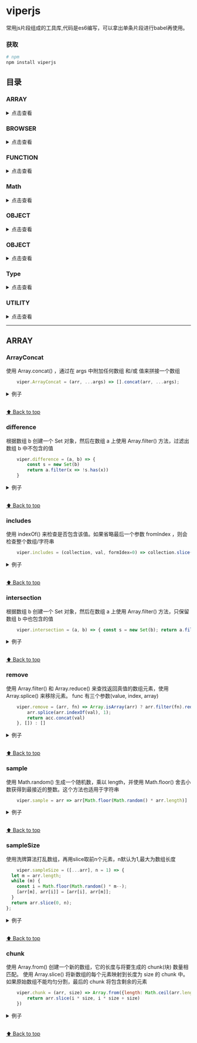 # viperjs

常用js片段组成的工具库,代码是es6编写，可以拿出单条片段进行babel再使用。

### 获取
```bash
# npm 
npm install viperjs

```

## 目录

### ARRAY

<details>
<summary>点击查看</summary>

* [`ArrayConcat`](#ArrayConcat)
* [`difference`](#difference)
* [`includes`](#includes)
* [`intersection`](#intersection)
* [`remove`](#remove)
* [`sample`](#sample)
* [`sampleSize`](#sampleSize)
* [`chunk`](#chunk)
* [`compact`](#compact)
* [`countOccurrences`](#countOccurrences)
* [`deepFlatten`](#deepFlatten)
* [`flatten`](#flatten)
* [`forEachRight`](#forEachRight)
* [`distinctValuesOfArray`](#distinctValuesOfArray)
* [`dropRight`](#dropRight)
* [`everyNth`](#everyNth)
* [`filterNonUnique`](#filterNonUnique)
* [`indexOfAll`](#indexOfAll)
* [`initial`](#initial)
* [`initializeArrayWithRange`](#initializeArrayWithRange)
* [`initializeArrayWithValues`](#initializeArrayWithValues)
* [`isSorted`](#isSorted)
* [`join`](#join)
* [`last`](#last)
* [`longestItem`](#longestItem)
* [`maxN`](#maxN)
* [`minN`](#minN)
* [`nthElement`](#nthElement)
* [`partition`](#partition)
* [`pull`](#pull)
* [`pullAtIndex`](#pullAtIndex)
* [`pullAtValue`](#pullAtValue)
* [`reducedFilter`](#reducedFilter)
* [`shuffle`](#shuffle)
* [`similarity`](#similarity)
* [`symmetricDifference`](#symmetricDifference)
* [`tail`](#tail)
* [`take`](#take)
* [`takeRight`](#takeRight)
* [`union`](#union)
* [`without`](#without)
* [`zip`](#zip)
* [`zipObject`](#zipObject)
* [`average`](#average)

</details>


### BROWSER
<details>
<summary>点击查看</summary>

* [`copyToClipboard`](#copyToClipboard)
* [`getScrollPosition`](#getScrollPosition)
* [`getStyle`](#getStyle)
* [`hasClass`](#hasClass)
* [`hide`](#hide)
* [`scrollToTop`](#scrollToTop)
* [`steStyle`](#steStyle)
* [`show`](#show)
* [`toggleClass`](#toggleClass)

</details>

### FUNCTION
<details>
<summary>点击查看</summary>

* [`once`](#once)
* [`debounce`](#debounce)

</details>

### Math
<details>
<summary>点击查看</summary>

* [`factorial`](#factorial)
* [`gcd`](#gcd)
* [`inRange`](#inRange)
* [`isDivisible`](#isDivisible)
* [`randomIntegerInRange`](#randomIntegerInRange)
* [`randomNumberInRange`](#randomNumberInRange)
* [`round`](#round)

</details>

### OBJECT
<details>
<summary>点击查看</summary>

* [`pick`](#pick)
* [`cleanObj`](#cleanObj)
* [`invertKeyValus`](#invertKeyValus)
* [`lowercaseKeys`](#lowercaseKeys)
* [`merge`](#merge)
* [`size`](#size)

</details>

### OBJECT
<details>
<summary>点击查看</summary>

* [`digtize`](#digtize)
* [`anagrams`](#anagrams)
* [`byteSize`](#byteSize)
* [`Capitalizes`](#Capitalizes)
* [`capitalizeEveryWord`](#capitalizeEveryWord)
* [`Capitalizes`](#Capitalizes)
* [`escapeHTML`](#escapeHTML)
* [`fromCamelCase`](#fromCamelCase)
* [`mask`](#mask)
* [`palindrome`](#palindrome)
* [`reverseString`](#reverseString)
* [`sortString`](#sortString)
* [`toCamelCase`](#toCamelCase)
* [`truncateString`](#truncateString)
* [`unescapeHTML`](#unescapeHTML)

</details>

### Type
<details>
<summary>点击查看</summary>

* [`isValidJSON`](#isValidJSON)
* [`getType`](#getType)

</details>

### UTILITY
<details>
<summary>点击查看</summary>

* [`coalesce`](#coalesce)
* [`coalesceFactory`](#coalesceFactory)
* [`extendHex`](#extendHex)
* [`getURLParams`](#getURLParams)
* [`hexToGRB`](#hexToGRB)
* [`randomHexCode`](#randomHexCode)
* [`RGBToHex`](#RGBToHex)
* [`timeTaken`](#timeTaken)
* [`uuid`](#uuid)
* [`validEmail`](#validEmail)

</details>

---

## ARRAY

### ArrayConcat
使用 Array.concat() ，通过在 args 中附加任何数组 和/或 值来拼接一个数组
```js
    viper.ArrayConcat = (arr, ...args) => [].concat(arr, ...args);

```
<details>
<summary>例子</summary>

```js
viper.ArrayConcat([1], [1, 2, 3, [4]]) //  [1, 2, 3, [4]]
```

</details>

<br>[⬆ Back to top](#viperjs)

### difference
根据数组 b 创建一个 Set 对象，然后在数组 a 上使用  Array.filter() 方法，过滤出数组 b 中不包含的值
```js
    viper.difference = (a, b) => {
        const s = new Set(b)
        return a.filter(x => !s.has(x))
    }
```
<details>
<summary>例子</summary>

```js
viper.difference([1,2,3], [1,2]) 
// [3]
```

</details>

<br>[⬆ Back to top](#viperjs)

### includes
使用 indexOf() 来检查是否包含该值。如果省略最后一个参数 fromIndex ，则会检查整个数组/字符串
```js
    viper.includes = (collection, val, formIdex=0) => collection.slice(formIdex).indexOf(val) != -1
```
<details>
<summary>例子</summary>

```js
viper.includes("30-seconds-of-code", "code") // true
viper.includes([1, 2, 3, 4], [1, 2], 1) // false
```

</details>

<br>[⬆ Back to top](#viperjs)

### intersection
根据数组 b 创建一个 Set 对象，然后在数组 a 上使用  Array.filter() 方法，只保留数组 b 中也包含的值
```js
    viper.intersection = (a, b) => { const s = new Set(b); return a.filter(x => s.has(x))}
```
<details>
<summary>例子</summary>

```js
viper.intersection([1,2,3], [4,3,2]) // [2,3] 
```

</details>

<br>[⬆ Back to top](#viperjs)


### remove
使用 Array.filter() 和 Array.reduce() 来查找返回真值的数组元素，使用 Array.splice() 来移除元素。 func 有三个参数(value, index, array)
```js
    viper.remove = (arr, fn) => Array.isArray(arr) ? arr.filter(fn).reduce((acc, val) => {
        arr.splice(arr.indexOf(val), 1); 
        return acc.concat(val)
    }, []) : []
```
<details>
<summary>例子</summary>

```js
viper.remove([1, 2, 3, 4], n => n % 2 == 0)  //  [2, 4]
```

</details>

<br>[⬆ Back to top](#viperjs)


### sample
使用  Math.random() 生成一个随机数，乘以 length，并使用 Math.floor() 舍去小数获得到最接近的整数。这个方法也适用于字符串
```js
    viper.sample = arr => arr[Math.floor(Math.random() * arr.length)]
```
<details>
<summary>例子</summary>

```js
viper.sample([1,2,3]) // 2 
```

</details>

<br>[⬆ Back to top](#viperjs)


### sampleSize
使用洗牌算法打乱数组，再用slice取前n个元素，n默认为1,最大为数组长度
```js
    viper.sampleSize = ([...arr], n = 1) => {
  let m = arr.length;
  while (m) {
    const i = Math.floor(Math.random() * m--);
    [arr[m], arr[i]] = [arr[i], arr[m]];
  }
  return arr.slice(0, n);
};
```
<details>
<summary>例子</summary>

```js
viper.sampleSize([1, 2, 3], 2); // [1,3]
viper.sampleSize([1, 2, 3], 4); // [1,3,2]
```

</details>

<br>[⬆ Back to top](#viperjs)


### chunk
使用 Array.from() 创建一个新的数组，它的长度与将要生成的 chunk(块) 数量相匹配。 使用 Array.slice() 将新数组的每个元素映射到长度为 size 的 chunk 中。 如果原始数组不能均匀分割，最后的 chunk 将包含剩余的元素
```js
    viper.chunk = (arr, size) => Array.from({length: Math.ceil(arr.length / size)}, (v, i) =>{
        return arr.slice(i * size, i * size + size)
    })
```
<details>
<summary>例子</summary>

```js
viper.chunk([1, 2, 3, 4, 5], 2); // [[1,2],[3,4],[5]]
```

</details>

<br>[⬆ Back to top](#viperjs)







